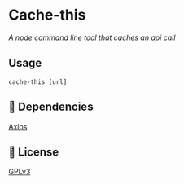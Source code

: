 # Cache-this
_A node command line tool that caches an api call_

## Usage
`cache-this [url]`

## 🤝 Dependencies
[Axios](https://www.npmjs.com/package/axios)  

## 📝 License
[GPLv3](https://choosealicense.com/licenses/gpl-3.0/)
